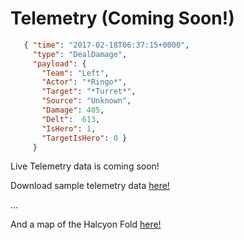# Telemetry (Coming Soon!)

```json  
   { "time": "2017-02-18T06:37:15+0000",
     "type": "DealDamage",
     "payload": {
       "Team": "Left",
       "Actor": "*Ringo*",
       "Target": "*Turret*",
       "Source": "Unknown",
       "Damage": 405,
       "Delt":  613,
       "IsHero": 1,
       "TargetIsHero": 0 }
     }
```

Live Telemetry data is coming soon!

Download sample telemetry data [here!](https://cdn.discordapp.com/attachments/272249149473161216/282627164053176320/telemetry_sample.tgz)

...

And a map of the Halcyon Fold [here!](https://cdn.discordapp.com/attachments/272249149473161216/284388441674874880/vainglory-map.png)
